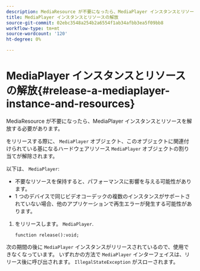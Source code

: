 ```yaml
---
description: MediaResource が不要になったら、MediaPlayer インスタンスとリソースを解放する必要があります。
title: MediaPlayer インスタンスとリソースの解放
source-git-commit: 02ebc3548a254b2a6554f1ab34afbb3ea5f09bb8
workflow-type: tm+mt
source-wordcount: '120'
ht-degree: 0%

---
```


# MediaPlayer インスタンスとリソースの解放{#release-a-mediaplayer-instance-and-resources}

MediaResource が不要になったら、MediaPlayer インスタンスとリソースを解放する必要があります。

をリリースする際に、 `MediaPlayer` オブジェクト、このオブジェクトに関連付けられている基になるハードウェアリソース `MediaPlayer` オブジェクトの割り当てが解除されます。

以下は、 `MediaPlayer`:

* 不要なリソースを保持すると、パフォーマンスに影響を与える可能性があります。
* 1 つのデバイスで同じビデオコーデックの複数のインスタンスがサポートされていない場合、他のアプリケーションで再生エラーが発生する可能性があります。

1. をリリースします。 `MediaPlayer`.

   ```
   function release():void;
   ```

次の期間の後に `MediaPlayer` インスタンスがリリースされているので、使用できなくなっています。 いずれかの方法で `MediaPlayer` インターフェイスは、リリース後に呼び出されます。 `IllegalStateException` がスローされます。

